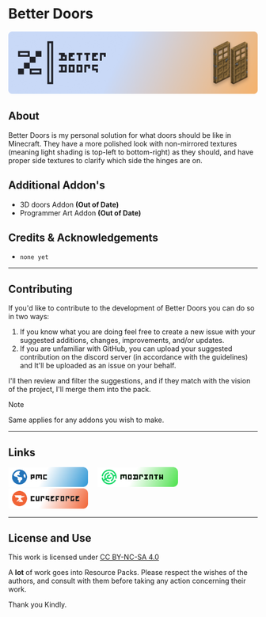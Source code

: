 # Better Doors
 
![better doors banner](external/better_doors_banner.png)

## About

Better Doors is my personal solution for what doors should be like in Minecraft. They have a more polished look with non-mirrored textures (meaning light shading is top-left to bottom-right) as they should, and have proper side textures to clarify which side the hinges are on.

## Additional Addon's

- 3D doors Addon **(Out of Date)**
- Programmer Art Addon **(Out of Date)**

## Credits & Acknowledgements 

- `none yet`

---

## Contributing

If you'd like to contribute to the development of Better Doors you can do so in two ways:

1. If you know what you are doing feel free to create a new issue with your suggested additions, changes, improvements, and/or updates. 
2. If you are unfamiliar with GitHub, you can upload your suggested contribution on the discord server (in accordance with the guidelines) and It'll be uploaded as an issue on your behalf.

I'll then review and filter the suggestions, and if they match with the vision of the project, I'll merge them into the pack.

> [!NOTE]
> Same applies for any addons you wish to make. 

---

## Links


<a href="https://www.planetminecraft.com/texture-pack/better-doors/" style="margin-right: 2%;"><img src="external/buttons/button_pmc.png" style="width: 32%; margin-right: 2%;"></a><img src="external/buttons/button_modrinth.png" style="width: 32%; margin-right: 2%;"><img src="external/buttons/button_curseforge.png" style="width: 32%;">

---

## License and Use

<p xmlns:cc="http://creativecommons.org/ns#" >This work is licensed under <a href="https://creativecommons.org/licenses/by-nc-sa/4.0/?ref=chooser-v1" target="_blank" rel="license noopener noreferrer" style="display:inline-block;">CC BY-NC-SA 4.0<img style="height:22px!important;margin-left:3px;vertical-align:text-bottom;" src="https://mirrors.creativecommons.org/presskit/icons/cc.svg?ref=chooser-v1" alt=""><img style="height:22px!important;margin-left:3px;vertical-align:text-bottom;" src="https://mirrors.creativecommons.org/presskit/icons/by.svg?ref=chooser-v1" alt=""><img style="height:22px!important;margin-left:3px;vertical-align:text-bottom;" src="https://mirrors.creativecommons.org/presskit/icons/nc.svg?ref=chooser-v1" alt=""><img style="height:22px!important;margin-left:3px;vertical-align:text-bottom;" src="https://mirrors.creativecommons.org/presskit/icons/sa.svg?ref=chooser-v1" alt=""></a></p>

A **lot** of work goes into Resource Packs. 
Please respect the wishes of the authors, and consult with them before taking any action concerning their work.

Thank you Kindly.
